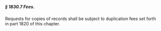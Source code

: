 ##### § 1830.7 Fees. #####

Requests for copies of records shall be subject to duplication fees set forth in part 1820 of this chapter.
